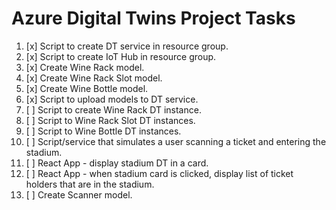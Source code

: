 # Azure Digital Twins Project Tasks

1. [x] Script to create DT service in resource group.
2. [x] Script to create IoT Hub in resource group.
3. [x] Create Wine Rack model.
4. [x] Create Wine Rack Slot model.
5. [x] Create Wine Bottle model.
6. [x] Script to upload models to DT service.
7. [ ] Script to create Wine Rack DT instance.
8. [ ] Script to Wine Rack Slot DT instances.
9. [ ] Script to Wine Bottle DT instances.
10. [ ] Script/service that simulates a user scanning a ticket and entering the stadium.
11. [ ] React App - display stadium DT in a card.
12. [ ] React App - when stadium card is clicked, display list of ticket holders that are in the stadium.
13. [ ] Create Scanner model.
